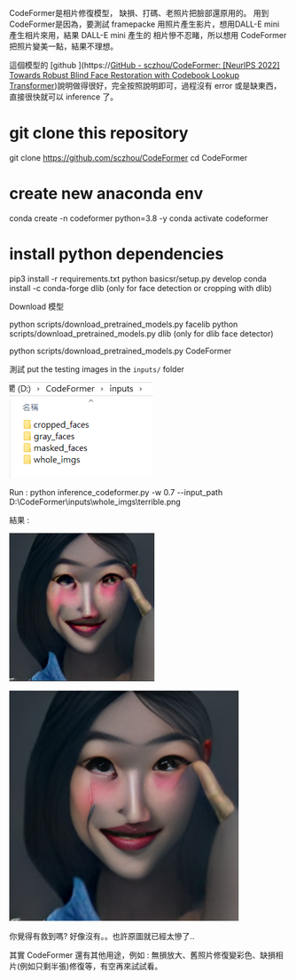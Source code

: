 CodeFormer是相片修復模型， 缺損、打碼、老照片把臉部還原用的。
用到 CodeFormer是因為，要測試 framepacke 用照片產生影片，想用DALL-E mini 產生相片來用，結果 DALL-E mini 產生的 相片慘不忍睹，所以想用 CodeFormer 把照片變美一點，結果不理想。

這個模型的 [github ](https://[GitHub - sczhou/CodeFormer: [NeurIPS 2022] Towards Robust Blind Face Restoration with Codebook Lookup Transformer](https://github.com/sczhou/CodeFormer))說明做得很好，完全按照說明即可，過程沒有 error 或是缺東西，直接很快就可以 inference 了。

# git clone this repository

git clone https://github.com/sczhou/CodeFormer
cd CodeFormer

# create new anaconda env

conda create -n codeformer python=3.8 -y
conda activate codeformer

# install python dependencies

pip3 install -r requirements.txt
python basicsr/setup.py develop
conda install -c conda-forge dlib (only for face detection or cropping with dlib)

Download 模型

python scripts/download_pretrained_models.py facelib
python scripts/download_pretrained_models.py dlib (only for dlib face detector)

python scripts/download_pretrained_models.py CodeFormer

測試
put the testing images in the `inputs/` folder

![](assets/20250430_151714_image.png)

Run :
python inference_codeformer.py -w 0.7 --input_path D:\CodeFormer\inputs\whole_imgs\terrible.png

結果 :

![](assets/20250430_152018_image.png)


![](assets/20250430_152108_image.png)

你覺得有救到嗎? 好像沒有。。也許原圖就已經太慘了..

其實 CodeFormer 還有其他用途，例如 : 無損放大、舊照片修復變彩色、缺損相片(例如只剩半張)修復等，有空再來試試看。
